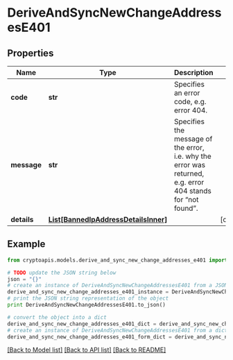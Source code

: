 # DeriveAndSyncNewChangeAddressesE401


## Properties
Name | Type | Description | Notes
------------ | ------------- | ------------- | -------------
**code** | **str** | Specifies an error code, e.g. error 404. | 
**message** | **str** | Specifies the message of the error, i.e. why the error was returned, e.g. error 404 stands for “not found”. | 
**details** | [**List[BannedIpAddressDetailsInner]**](BannedIpAddressDetailsInner.md) |  | [optional] 

## Example

```python
from cryptoapis.models.derive_and_sync_new_change_addresses_e401 import DeriveAndSyncNewChangeAddressesE401

# TODO update the JSON string below
json = "{}"
# create an instance of DeriveAndSyncNewChangeAddressesE401 from a JSON string
derive_and_sync_new_change_addresses_e401_instance = DeriveAndSyncNewChangeAddressesE401.from_json(json)
# print the JSON string representation of the object
print DeriveAndSyncNewChangeAddressesE401.to_json()

# convert the object into a dict
derive_and_sync_new_change_addresses_e401_dict = derive_and_sync_new_change_addresses_e401_instance.to_dict()
# create an instance of DeriveAndSyncNewChangeAddressesE401 from a dict
derive_and_sync_new_change_addresses_e401_form_dict = derive_and_sync_new_change_addresses_e401.from_dict(derive_and_sync_new_change_addresses_e401_dict)
```
[[Back to Model list]](../README.md#documentation-for-models) [[Back to API list]](../README.md#documentation-for-api-endpoints) [[Back to README]](../README.md)


